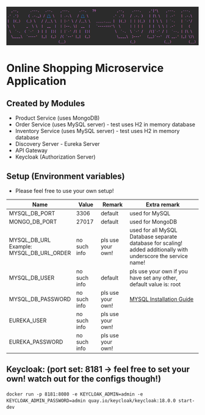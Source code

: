 ![img.png](img/img.png)

# Online Shopping Microservice Application

## Created by Modules

- Product Service (uses MongoDB)
- Order Service (uses MySQL server) - test uses H2 in memory database
- Inventory Service (uses MySQL server) - test uses H2 in memory database
- Discovery Server - Eureka Server
- API Gateway
- Keycloak (Authorization Server)

## Setup (Environment variables)

- Please feel free to use your own setup!

| Name                                             | Value        | Remark            | Extra remark                                                                                                    |
|--------------------------------------------------|--------------|-------------------|-----------------------------------------------------------------------------------------------------------------|
| MYSQL_DB_PORT                                    | 3306         | default           | used for MySQL                                                                                                  |
| MONGO_DB_PORT                                    | 27017        | default           | used for MongoDB                                                                                                |
| MYSQL_DB_URL<br/>Example:<br/>MYSQL_DB_URL_ORDER | no such info | pls use your own!       | used for all MySQL Database separate database for scaling! added additionally with underscore the service name! |
| MYSQL_DB_USER                                    | no such info         | default           | pls use your own if you have set any other, default value is: root                                              |
| MYSQL_DB_PASSWORD                                | no such info | pls use your own! | [MYSQL Installation Guide](https://dev.mysql.com/doc/mysql-installation-excerpt/5.7/en/)                        |
| EUREKA_USER                                      | no such info         | pls use your own!           |                                                                                              |
| EUREKA_PASSWORD                                  | no such info        | pls use your own!           |                                                                                                |


## Keycloak: (port set: 8181 -> feel free to set your own! watch out for the configs though!)

```docker run -p 8181:8080 -e KEYCLOAK_ADMIN=admin -e KEYCLOAK_ADMIN_PASSWORD=admin quay.io/keycloak/keycloak:18.0.0 start-dev```

